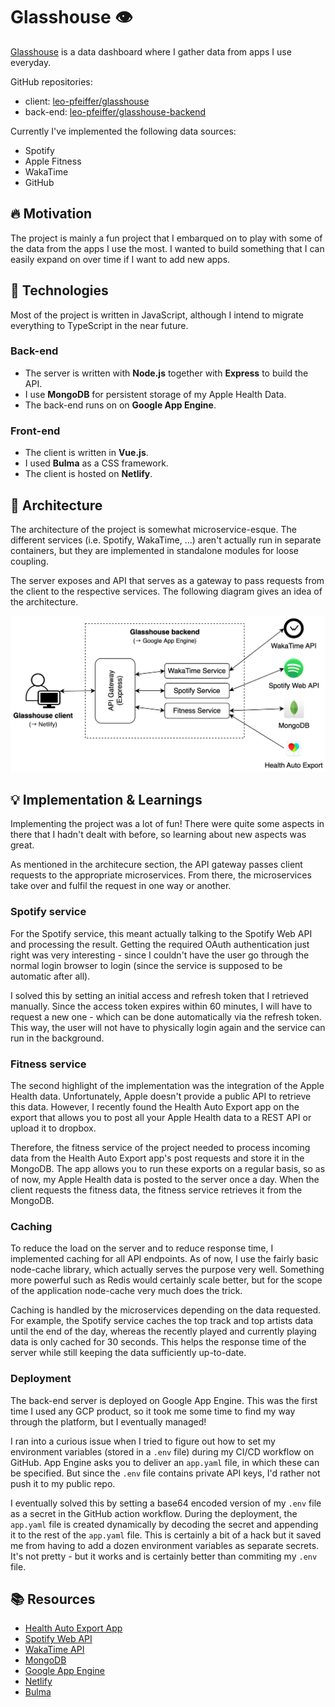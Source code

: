 # Glasshouse 👁️

[Glasshouse](https://glasshouse.netlify.app/) is a data dashboard where I gather data from apps I use everyday.

GitHub repositories:

- client: [leo-pfeiffer/glasshouse](https://github.com/leo-pfeiffer/glasshouse)
- back-end: [leo-pfeiffer/glasshouse-backend](https://github.com/leo-pfeiffer/glasshouse-backend)

Currently I've implemented the following data sources:
- Spotify
- Apple Fitness
- WakaTime
- GitHub

## 🔥 Motivation

The project is mainly a fun project that I embarqued on to play with some of the data from the apps I use the most. I wanted to build something that I can easily expand on over time if I want to add new apps.

## 🔧 Technologies

Most of the project is written in JavaScript, although I intend to migrate everything to TypeScript in the near future.

### Back-end
- The server is written with **Node.js** together with **Express** to build the API.
- I use **MongoDB** for persistent storage of my Apple Health Data.
- The back-end runs on on **Google App Engine**.

### Front-end
- The client is written in **Vue.js**.
- I used **Bulma** as a CSS framework.
- The client is hosted on **Netlify**.

## 📐 Architecture

The architecture of the project is somewhat microservice-esque. The different services (i.e. Spotify, WakaTime, ...) aren't actually run in separate containers, but they are implemented in standalone modules for loose coupling. 

The server exposes and API that serves as a gateway to pass requests from the client to the respective services. The following diagram gives an idea of the architecture.

![Architecture of Glasshouse](glasshouse-architecture.png)

## 💡 Implementation & Learnings
Implementing the project was a lot of fun! There were quite some aspects in there that I hadn't dealt with before, so learning about new aspects was great.

As mentioned in the architecure section, the API gateway passes client requests to the appropriate microservices. From there, the microservices take over and fulfil the request in one way or another. 

### Spotify service
For the Spotify service, this meant actually talking to the Spotify Web API and processing the result. Getting the required OAuth authentication just right was very interesting - since I couldn't have the user go through the normal login browser to login (since the service is supposed to be automatic after all). 

I solved this by setting an initial access and refresh token that I retrieved manually. Since the access token expires within 60 minutes, I will have to request a new one - which can be done automatically via the refresh token. This way, the user will not have to physically login again and the service can run in the background.

### Fitness service
The second highlight of the implementation was the integration of the Apple Health data. Unfortunately, Apple doesn't provide a public API to retrieve this data. However, I recently found the Health Auto Export app on the export that allows you to post all your Apple Health data to a REST API or upload it to dropbox. 

Therefore, the fitness service of the project needed to process incoming data from the Health Auto Export app's post requests and store it in the MongoDB. The app allows you to run these exports on a regular basis, so as of now, my Apple Health data is posted to the server once a day. When the client requests the fitness data, the fitness service retrieves it from the MongoDB.

### Caching
To reduce the load on the server and to reduce response time, I implemented caching for all API endpoints. As of now, I use the fairly basic node-cache library, which actually serves the purpose very well. Something more powerful such as Redis would certainly scale better, but for the scope of the application node-cache very much does the trick. 

Caching is handled by the microservices depending on the data requested. For example, the Spotify service caches the top track and top artists data until the end of the day, whereas the recently played and currently playing data is only cached for 30 seconds. This helps the response time of the server while still keeping the data sufficiently up-to-date.

### Deployment
The back-end server is deployed on Google App Engine. This was the first time I used any GCP product, so it took me some time to find my way through the platform, but I eventually managed! 

I ran into a curious issue when I tried to figure out how to set my environment variables (stored in a `.env` file) during my CI/CD workflow on GitHub. App Engine asks you to deliver an `app.yaml` file, in which these can be specified. But since the `.env` file contains private API keys, I'd rather not push it to my public repo.

I eventually solved this by setting a base64 encoded version of my `.env` file as a secret in the GitHub action workflow. During the deployment, the `app.yaml` file is created dynamically by decoding the secret and appending it to the rest of the `app.yaml` file. This is certainly a bit of a hack but it saved me from having to add a dozen environment variables as separate secrets. It's not pretty - but it works and is certainly better than commiting my `.env` file. 


## 📚 Resources
+ [Health Auto Export App](https://www.healthexportapp.com/)
+ [Spotify Web API](https://developer.spotify.com/documentation/web-api/)
+ [WakaTime API](https://wakatime.com/developers)
+ [MongoDB](https://www.mongodb.com/)
+ [Google App Engine](https://cloud.google.com/appengine)
+ [Netlify](https://www.netlify.com)
+ [Bulma](https://bulma.io/)
